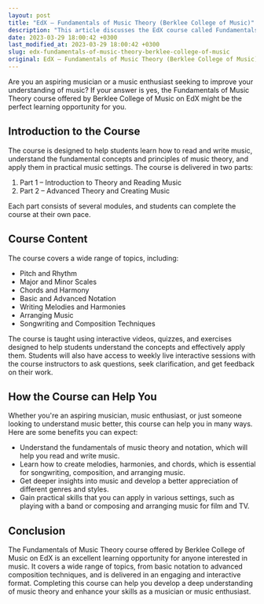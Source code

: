 ```yaml
---
layout: post
title: "EdX – Fundamentals of Music Theory (Berklee College of Music)"
description: "This article discusses the EdX course called Fundamentals of Music Theory by Berklee College of Music, its content, and how it can help aspiring musicians and music enthusiasts."
date: 2023-03-29 18:00:42 +0300
last_modified_at: 2023-03-29 18:00:42 +0300
slug: edx-fundamentals-of-music-theory-berklee-college-of-music
original: EdX – Fundamentals of Music Theory (Berklee College of Music)
---
```


Are you an aspiring musician or a music enthusiast seeking to improve your understanding of music? If your answer is yes, the Fundamentals of Music Theory course offered by Berklee College of Music on EdX might be the perfect learning opportunity for you.

## Introduction to the Course

The course is designed to help students learn how to read and write music, understand the fundamental concepts and principles of music theory, and apply them in practical music settings. The course is delivered in two parts:

1. Part 1 – Introduction to Theory and Reading Music
2. Part 2 – Advanced Theory and Creating Music

Each part consists of several modules, and students can complete the course at their own pace.

## Course Content

The course covers a wide range of topics, including:

- Pitch and Rhythm
- Major and Minor Scales
- Chords and Harmony
- Basic and Advanced Notation
- Writing Melodies and Harmonies
- Arranging Music
- Songwriting and Composition Techniques

The course is taught using interactive videos, quizzes, and exercises designed to help students understand the concepts and effectively apply them. Students will also have access to weekly live interactive sessions with the course instructors to ask questions, seek clarification, and get feedback on their work.

## How the Course can Help You

Whether you're an aspiring musician, music enthusiast, or just someone looking to understand music better, this course can help you in many ways. Here are some benefits you can expect:

- Understand the fundamentals of music theory and notation, which will help you read and write music.
- Learn how to create melodies, harmonies, and chords, which is essential for songwriting, composition, and arranging music.
- Get deeper insights into music and develop a better appreciation of different genres and styles.
- Gain practical skills that you can apply in various settings, such as playing with a band or composing and arranging music for film and TV.

## Conclusion

The Fundamentals of Music Theory course offered by Berklee College of Music on EdX is an excellent learning opportunity for anyone interested in music. It covers a wide range of topics, from basic notation to advanced composition techniques, and is delivered in an engaging and interactive format. Completing this course can help you develop a deep understanding of music theory and enhance your skills as a musician or music enthusiast.
